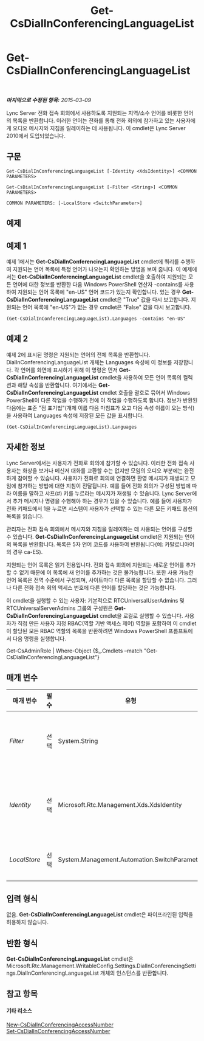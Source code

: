 ﻿---
title: Get-CsDialInConferencingLanguageList
TOCTitle: Get-CsDialInConferencingLanguageList
ms:assetid: 39355144-c8de-4ad3-9568-6426d3b97ccb
ms:mtpsurl: https://technet.microsoft.com/ko-kr/library/Gg425869(v=OCS.15)
ms:contentKeyID: 49303338
ms.date: 08/10/2015
mtps_version: v=OCS.15
ms.translationtype: HT
---

# Get-CsDialInConferencingLanguageList

 

_**마지막으로 수정된 항목:** 2015-03-09_

Lync Server 전화 접속 회의에서 사용하도록 지원되는 지역/소수 언어를 비롯한 언어의 목록을 반환합니다. 이러한 언어는 전화를 통해 전화 회의에 참가하고 있는 사용자에게 오디오 메시지와 지침을 릴레이하는 데 사용됩니다. 이 cmdlet은 Lync Server 2010에서 도입되었습니다.

## 구문

    Get-CsDialInConferencingLanguageList [-Identity <XdsIdentity>] <COMMON PARAMETERS>

    Get-CsDialInConferencingLanguageList [-Filter <String>] <COMMON PARAMETERS>

    COMMON PARAMETERS: [-LocalStore <SwitchParameter>]

## 예제

## 예제 1

예제 1에서는 **Get-CsDialInConferencingLanguageList** cmdlet에 쿼리를 수행하여 지원되는 언어 목록에 특정 언어가 나오는지 확인하는 방법을 보여 줍니다. 이 예제에서는 **Get-CsDialInConferencingLanguageList** cmdlet을 호출하여 지원되는 모든 언어에 대한 정보를 반환한 다음 Windows PowerShell 연산자 -contains를 사용하여 지원되는 언어 목록에 "en-US" 언어 코드가 있는지 확인합니다. 있는 경우 **Get-CsDialInConferencingLanguageList** cmdlet은 "True" 값을 다시 보고합니다. 지원되는 언어 목록에 "en-US"가 없는 경우 cmdlet은 "False" 값을 다시 보고합니다.

    (Get-CsDialInConferencingLanguageList).Languages -contains "en-US"

## 예제 2

예제 2에 표시된 명령은 지원되는 언어의 전체 목록을 반환합니다. DialInConferencingLanguageList 개체는 Languages 속성에 이 정보를 저장합니다. 각 언어를 화면에 표시하기 위해 이 명령은 먼저 **Get-CsDialInConferencingLanguageList** cmdlet을 사용하여 모든 언어 목록의 컬렉션과 해당 속성을 반환합니다. 여기에서는 **Get-CsDialInConferencingLanguageList** cmdlet 호출을 괄호로 묶어서 Windows PowerShell이 다른 작업을 수행하기 전에 이 작업을 수행하도록 합니다. 정보가 반환된 다음에는 표준 "점 표기법"(개체 이름 다음 마침표가 오고 다음 속성 이름이 오는 방식)을 사용하여 Languages 속성에 저장된 모든 값을 표시합니다.

    (Get-CsDialInConferencingLanguageList).Languages

## 자세한 정보

Lync Server에서는 사용자가 전화로 회의에 참가할 수 있습니다. 이러한 전화 접속 사용자는 화상을 보거나 메신저 대화를 교환할 수는 없지만 모임의 오디오 부분에는 완전하게 참여할 수 있습니다. 사용자가 전화로 회의에 연결하면 환영 메시지가 재생되고 모임에 참가하는 방법에 대한 지침이 전달됩니다. 예를 들어 전화 회의가 구성된 방법에 따라 이름을 말하고 샤프(\#) 키를 누르라는 메시지가 재생될 수 있습니다. Lync Server에서 추가 메시지나 명령을 수행해야 하는 경우가 있을 수 있습니다. 예를 들어 사용자가 전화 키패드에서 1을 누르면 시스템이 사용자가 선택할 수 있는 다른 모든 키패드 옵션의 목록을 읽습니다.

관리자는 전화 접속 회의에서 메시지와 지침을 릴레이하는 데 사용되는 언어를 구성할 수 있습니다. **Get-CsDialInConferencingLanguageList** cmdlet은 지원되는 언어의 목록을 반환합니다. 목록은 5자 언어 코드를 사용하여 반환됩니다(예: 카탈로니아어의 경우 ca-ES).

지원되는 언어 목록은 읽기 전용입니다. 전화 접속 회의에 지원되는 새로운 언어를 추가할 수 없기 때문에 이 목록에 새 언어를 추가하는 것은 불가능합니다. 또한 사용 가능한 언어 목록은 전역 수준에서 구성되며, 사이트마다 다른 목록을 할당할 수 없습니다. 그러나 다른 전화 접속 회의 액세스 번호에 다른 언어를 할당하는 것은 가능합니다.

이 cmdlet을 실행할 수 있는 사용자: 기본적으로 RTCUniversalUserAdmins 및 RTCUniversalServerAdmins 그룹의 구성원은 **Get-CsDialInConferencingLanguageList** cmdlet을 로컬로 실행할 수 있습니다. 사용자가 직접 만든 사용자 지정 RBAC(역할 기반 액세스 제어) 역할을 포함하여 이 cmdlet이 할당된 모든 RBAC 역할의 목록을 반환하려면 Windows PowerShell 프롬프트에서 다음 명령을 실행합니다.

Get-CsAdminRole | Where-Object {$\_.Cmdlets –match "Get-CsDialInConferencingLanguageList"}

## 매개 변수


<table>
<colgroup>
<col style="width: 25%" />
<col style="width: 25%" />
<col style="width: 25%" />
<col style="width: 25%" />
</colgroup>
<thead>
<tr class="header">
<th>매개 변수</th>
<th>필수</th>
<th>유형</th>
<th>설명</th>
</tr>
</thead>
<tbody>
<tr class="odd">
<td><p><em>Filter</em></p></td>
<td><p>선택</p></td>
<td><p>System.String</p></td>
<td><p>전화 접속 회의 언어 목록을 지정할 때 와일드 카드 문자를 활용하는 데 사용됩니다. 이러한 개체는 한 개(global)뿐이므로 Filter 또는 Identity 매개 변수를 사용하지 않더라도 언어 목록이 반환됩니다.</p></td>
</tr>
<tr class="even">
<td><p><em>Identity</em></p></td>
<td><p>선택</p></td>
<td><p>Microsoft.Rtc.Management.Xds.XdsIdentity</p></td>
<td><p>반환할 전화 접속 회의 언어 목록을 나타냅니다. 아직까지는 global이라는 한 가지 개체만 있습니다. 따라서 <strong>Get-CsDialInConferencingLanguageList</strong> cmdlet을 호출할 때 이 매개 변수를 포함할 필요가 없습니다.</p></td>
</tr>
<tr class="odd">
<td><p><em>LocalStore</em></p></td>
<td><p>선택</p></td>
<td><p>System.Management.Automation.SwitchParameter</p></td>
<td><p>중앙 관리 저장소 자체가 아니라 중앙 관리 저장소의 로컬 복제본에서 언어 목록을 검색합니다.</p></td>
</tr>
</tbody>
</table>


## 입력 형식

없음. **Get-CsDialInConferencingLanguageList** cmdlet은 파이프라인된 입력을 허용하지 않습니다.

## 반환 형식

**Get-CsDialInConferencingLanguageList** cmdlet은 Microsoft.Rtc.Management.WritableConfig.Settings.DialInConferencingSettings.DialInConferencingLanguageList 개체의 인스턴스를 반환합니다.

## 참고 항목

#### 기타 리소스

[New-CsDialInConferencingAccessNumber](new-csdialinconferencingaccessnumber.md)  
[Set-CsDialInConferencingAccessNumber](set-csdialinconferencingaccessnumber.md)

